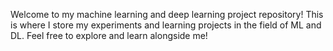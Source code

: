 Welcome to my machine learning and deep learning project repository!
This is where I store my experiments and learning projects in the field of ML and DL. 
Feel free to explore and learn alongside me!
